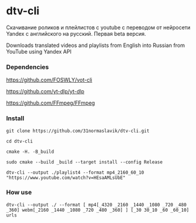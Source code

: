 # dtv-cli
Скачивание роликов и плейлистов с youtube с переводом от
нейросети Yandex с английского на русский.
Первая beta версия. 

Downloads translated videos and playlists from English into Russian from YouTube using Yandex API

### Dependencies
https://github.com/FOSWLY/vot-cli

https://github.com/yt-dlp/yt-dlp

https://github.com/FFmpeg/FFmpeg

### Install 
```
git clone https://github.com/31normaslavik/dtv-cli.git 

cd dtv-cli

cmake -H. -B_build

sudo cmake --build _build --target install --config Release

dtv-cli --output ./playlist4 --format mp4_2160_60_10 "https://www.youtube.com/watch?v=HEsaAMLsUbE"
```

### How use
```
dtv-cli --output ./ --format [ mp4[_4320 _2160 _1440 _1080 _720 _480 _360] webm[_2160 _1440 _1080 _720 _480 _360] ] [_30 30_10 _60 _60_10]  urls
```
